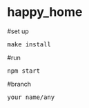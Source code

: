 # happy_home

#set up
<pre>
make install
</pre>

#run
<pre>
npm start
</pre>

#branch
<pre>
your_name/any
</pre>
